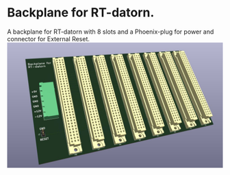 # Backplane for RT-datorn.
A backplane for RT-datorn with 8 slots and a Phoenix-plug for power and connector for External Reset.
![RT-Backplane](RT-backplane.jpg)